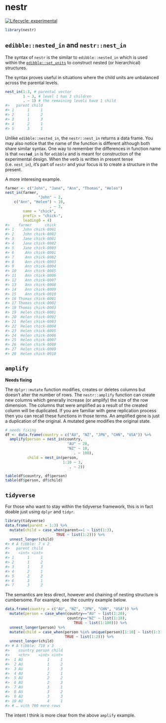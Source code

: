 
<!-- README.md is generated from README.Rmd. Please edit that file -->

# nestr

<!-- badges: start -->

[![Lifecycle:
experimental](https://img.shields.io/badge/lifecycle-experimental-orange.svg)](https://www.tidyverse.org/lifecycle/#experimental)
<!-- badges: end -->

``` r
library(nestr)
```

## `edibble::nested_in` and `nestr::nest_in`

The syntax of `nestr` is the similar to `edibble::nested_in` which is
used within the
[`edibble::set_units`](https://edibble.emitanaka.org/reference/set_units.html)
to construct nested (or hierarchical) structures.

The syntax proves useful in situations where the child units are
unbalanced across the parental levels.

``` r
nest_in(1:3, # parental vector
        1 ~ 3, # level 1 has 3 children
        . ~ 1) # the remaining levels have 1 child 
#>   parent child
#> 1      1     1
#> 2      1     2
#> 3      1     3
#> 4      2     1
#> 5      3     1
```

Unlike `edibble::nested_in`, the `nestr::nest_in` returns a data frame.
You may also notice that the name of the function is different although
both share similar syntax. One way to remember the differences in
function name is that `nest`**`ed`**`_in` is for `edibble` and is meant
for construction of the experimental design. When the verb is written in
present tense (i.e. `nest_in`), it’s part of `nestr` and your focus is
to create a structure in the present.

A more interesing example.

``` r
farmer <- c("John", "Jane", "Ann", "Thomas", "Helen")
nest_in(farmer, 
               "John" ~ 2,
    c("Ann", "Helen") ~ 10,
                    . ~ 3,
        name = "chick",
        prefix = "chick-",
        leading0 = 4)
#>    farmer      chick
#> 1    John chick-0001
#> 2    John chick-0002
#> 3    Jane chick-0001
#> 4    Jane chick-0002
#> 5    Jane chick-0003
#> 6     Ann chick-0001
#> 7     Ann chick-0002
#> 8     Ann chick-0003
#> 9     Ann chick-0004
#> 10    Ann chick-0005
#> 11    Ann chick-0006
#> 12    Ann chick-0007
#> 13    Ann chick-0008
#> 14    Ann chick-0009
#> 15    Ann chick-0010
#> 16 Thomas chick-0001
#> 17 Thomas chick-0002
#> 18 Thomas chick-0003
#> 19  Helen chick-0001
#> 20  Helen chick-0002
#> 21  Helen chick-0003
#> 22  Helen chick-0004
#> 23  Helen chick-0005
#> 24  Helen chick-0006
#> 25  Helen chick-0007
#> 26  Helen chick-0008
#> 27  Helen chick-0009
#> 28  Helen chick-0010
```

## `amplify`

**Needs fixing**

The `dplyr::mutate` function modifies, creates or deletes columns but
doesn’t alter the number of rows. The `nestr::amplify` function can
create new columns which generally increase (or amplify) the size of the
row dimension. The columns that were amplified as a result of the
created column will be duplicated. If you are familiar with gene
replication process then you can recall these functions in those terms.
An amplified gene is just a duplication of the original. A mutated gene
modifies the original state.

``` r
# needs fixing
df <- data.frame(country = c("AU", "NZ", "JPN", "CHN", "USA")) %>% 
  amplify(person = nest_in(country, 
                            "AU" ~ 20,
                            "NZ" ~ 10,
                               . ~ 100),
          child = nest_in(person, 
                          1:10 ~ 3,
                             . ~ 2))

table(df$country, df$person)
table(df$person, df$child)
```

## `tidyverse`

For those who want to stay within the tidyverse framework, this is in
fact doable just using `dplyr` and `tidyr`.

``` r
library(tidyverse)
data.frame(parent = 1:3) %>% 
  mutate(child = case_when(parent==1 ~ list(1:3),
                       TRUE ~ list(1:2))) %>% 
  unnest_longer(child)
#> # A tibble: 7 x 2
#>   parent child
#>    <int> <int>
#> 1      1     1
#> 2      1     2
#> 3      1     3
#> 4      2     1
#> 5      2     2
#> 6      3     1
#> 7      3     2
```

The semantics are less direct, however and chaining of nesting structure
is cumbersome. For example, see the country example below.

``` r
data.frame(country = c("AU", "NZ", "JPN", "CHN", "USA")) %>% 
  mutate(person = case_when(country=="AU" ~ list(1:20),
                            country=="NZ" ~ list(1:10),
                               TRUE ~ list(1:100))) %>% 
  unnest_longer(person) %>% 
  mutate(child = case_when(person %in% unique(person)[1:10] ~ list(1:3),
                           TRUE ~ list(1:2))) %>% 
  unnest_longer(child)
#> # A tibble: 710 x 3
#>    country person child
#>    <chr>    <int> <int>
#>  1 AU           1     1
#>  2 AU           1     2
#>  3 AU           1     3
#>  4 AU           2     1
#>  5 AU           2     2
#>  6 AU           2     3
#>  7 AU           3     1
#>  8 AU           3     2
#>  9 AU           3     3
#> 10 AU           4     1
#> # … with 700 more rows
```

The intent I think is more clear from the above `amplify` example.
